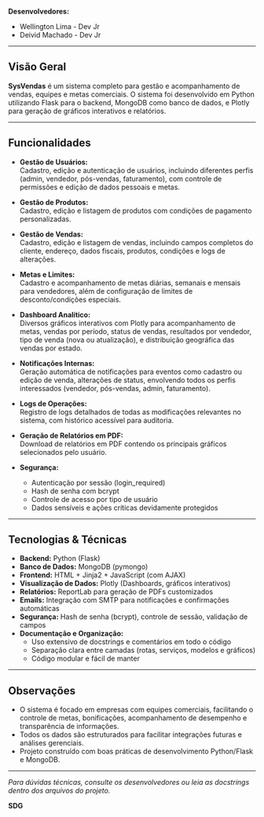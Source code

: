 
**Desenvolvedores:**  
- Wellington Lima - Dev Jr  
- Deivid Machado - Dev Jr

---

## Visão Geral

**SysVendas** é um sistema completo para gestão e acompanhamento de vendas, equipes e metas comerciais. O sistema foi desenvolvido em Python utilizando Flask para o backend, MongoDB como banco de dados, e Plotly para geração de gráficos interativos e relatórios.

---

## Funcionalidades

- **Gestão de Usuários:**  
  Cadastro, edição e autenticação de usuários, incluindo diferentes perfis (admin, vendedor, pós-vendas, faturamento), com controle de permissões e edição de dados pessoais e metas.

- **Gestão de Produtos:**  
  Cadastro, edição e listagem de produtos com condições de pagamento personalizadas.

- **Gestão de Vendas:**  
  Cadastro, edição e listagem de vendas, incluindo campos completos do cliente, endereço, dados fiscais, produtos, condições e logs de alterações.

- **Metas e Limites:**  
  Cadastro e acompanhamento de metas diárias, semanais e mensais para vendedores, além de configuração de limites de desconto/condições especiais.

- **Dashboard Analítico:**  
  Diversos gráficos interativos com Plotly para acompanhamento de metas, vendas por período, status de vendas, resultados por vendedor, tipo de venda (nova ou atualização), e distribuição geográfica das vendas por estado.

- **Notificações Internas:**  
  Geração automática de notificações para eventos como cadastro ou edição de venda, alterações de status, envolvendo todos os perfis interessados (vendedor, pós-vendas, admin, faturamento).

- **Logs de Operações:**  
  Registro de logs detalhados de todas as modificações relevantes no sistema, com histórico acessível para auditoria.

- **Geração de Relatórios em PDF:**  
  Download de relatórios em PDF contendo os principais gráficos selecionados pelo usuário.

- **Segurança:**  
  - Autenticação por sessão (login_required)  
  - Hash de senha com bcrypt  
  - Controle de acesso por tipo de usuário  
  - Dados sensíveis e ações críticas devidamente protegidos

---

## Tecnologias & Técnicas

- **Backend:** Python (Flask)
- **Banco de Dados:** MongoDB (pymongo)
- **Frontend:** HTML + Jinja2 + JavaScript (com AJAX)
- **Visualização de Dados:** Plotly (Dashboards, gráficos interativos)
- **Relatórios:** ReportLab para geração de PDFs customizados
- **Emails:** Integração com SMTP para notificações e confirmações automáticas
- **Segurança:** Hash de senha (bcrypt), controle de sessão, validação de campos
- **Documentação e Organização:**  
  - Uso extensivo de docstrings e comentários em todo o código  
  - Separação clara entre camadas (rotas, serviços, modelos e gráficos)
  - Código modular e fácil de manter

---

## Observações

- O sistema é focado em empresas com equipes comerciais, facilitando o controle de metas, bonificações, acompanhamento de desempenho e transparência de informações.
- Todos os dados são estruturados para facilitar integrações futuras e análises gerenciais.
- Projeto construído com boas práticas de desenvolvimento Python/Flask e MongoDB.

---

*Para dúvidas técnicas, consulte os desenvolvedores ou leia as docstrings dentro dos arquivos do projeto.*

**SDG**
